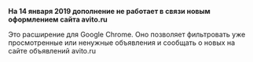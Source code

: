 **На 14 января 2019 дополнение не работает в связи новым оформлением сайта avito.ru** 


Это расширение для Google Chrome. Оно позволяет фильтровать уже просмотренные или ненужные объявления и сообщать о новых на сайте объявлений avito.ru
